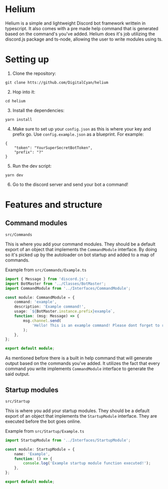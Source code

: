 # Helium
Helium is a simple and lightweight Discord bot framework writtein in typescript. It also comes with a pre made help command that is generated based on the command's you've added. Helium does it's job utilizing the discord.js package and ts-node, allowing the user to write modules using ts.

# Setting up
1. Clone the repository:
```
git clone htts://github.com/DigitalCyan/helium
```

2. Hop into it:
```
cd helium
```

3. Install the dependencies:
```
yarn install
```

4. Make sure to set up your `config.json` as this is where your key and prefix go. Use `config.example.json` as a blueprint. For example:
```
{
    "token": "YourSuperSecretBotToken",
    "prefix": "?"
}
```

5. Run the dev script:
```
yarn dev
```

6. Go to the discord server and send your bot a command!

# Features and structure
## Command modules
`src/Commands`

This is where you add your command modules. They should be a default export of an object that implements the `CommandModule` interface. By doing so it's picked up by the autoloader on bot startup and added to a map of commands.

Example from `src/Commands/Example.ts`
```ts
import { Message } from 'discord.js';
import BotMaster from '../Classes/BotMaster';
import CommandModule from '../Interfaces/CommandModule';

const module: CommandModule = {
    command: 'example',
    description: 'Example command!',
    usage: `${BotMaster.instance.prefix}example`,
    function: (msg: Message) => {
        msg.channel.send(
            'Hello! This is an example command! Please dont forget to remove it!'
        );
    },
};

export default module;
```

As mentioned before there is a built in help command that will generate output based on the commands you've added. It utilizes the fact that every command you write implements `CommandModule` interface to generate the said output.

## Startup modules
`src/Startup`

This is where you add your startup modules. They should be a default export of an object that implements the `StartupModule` interface. They are executed before the bot goes online.

Example from `src/Startup/Example.ts`
```ts
import StartupModule from '../Interfaces/StartupModule';

const module: StartupModule = {
    name: 'Example',
    function: () => {
        console.log('Example startup module function executed!');
    },
};

export default module;
```